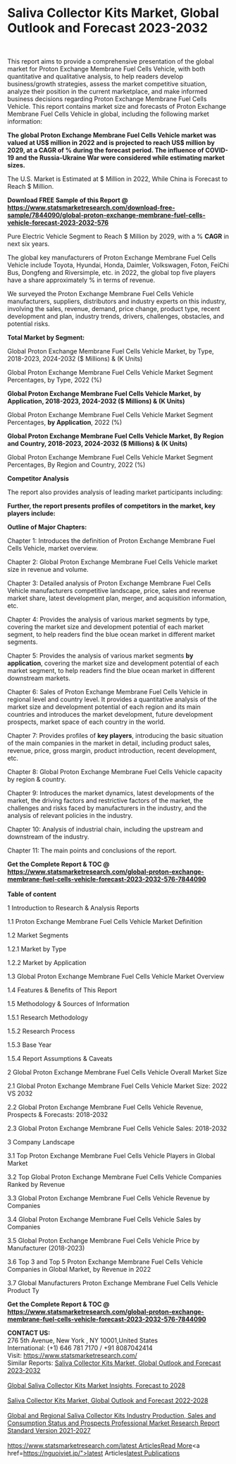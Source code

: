 <h1>Saliva Collector Kits Market, Global Outlook and Forecast 2023-2032</h1><br/><p>This report aims to provide a comprehensive presentation of the global market for Proton Exchange Membrane Fuel Cells Vehicle, with both quantitative and qualitative analysis, to help readers develop business/growth strategies, assess the market competitive situation, analyze their position in the current marketplace, and make informed business decisions regarding Proton Exchange Membrane Fuel Cells Vehicle. This report contains market size and forecasts of Proton Exchange Membrane Fuel Cells Vehicle in global, including the following market information:</p><p><strong>The global Proton Exchange Membrane Fuel Cells Vehicle market was valued at US$ million in 2022 and is projected to reach US$ million by 2029, at a <strong>CAGR</strong> of % during the forecast period. The influence of COVID-19 and the Russia-Ukraine War were considered while estimating market sizes.</strong></p><p>The U.S. Market is Estimated at $ Million in 2022, While China is Forecast to Reach $ Million.</p><p><strong>Download FREE Sample of this Report @ <a href="https://www.statsmarketresearch.com/download-free-sample/7844090/global-proton-exchange-membrane-fuel-cells-vehicle-forecast-2023-2032-576">https://www.statsmarketresearch.com/download-free-sample/7844090/global-proton-exchange-membrane-fuel-cells-vehicle-forecast-2023-2032-576</a></strong></p><p>Pure Electric Vehicle Segment to Reach $ Million by 2029, with a % <strong>CAGR</strong> in next six years.</p><p>The global key manufacturers of Proton Exchange Membrane Fuel Cells Vehicle include Toyota, Hyundai, Honda, Daimler, Volkswagen, Foton, FeiChi Bus, Dongfeng and Riversimple, etc. in 2022, the global top five players have a share approximately % in terms of revenue.</p><p>We surveyed the Proton Exchange Membrane Fuel Cells Vehicle manufacturers, suppliers, distributors and industry experts on this industry, involving the sales, revenue, demand, price change, product type, recent development and plan, industry trends, drivers, challenges, obstacles, and potential risks.</p><p><strong>Total Market by Segment:</strong></p><p>Global Proton Exchange Membrane Fuel Cells Vehicle Market, by Type, 2018-2023, 2024-2032 ($ Millions) & (K Units)</p><p>Global Proton Exchange Membrane Fuel Cells Vehicle Market Segment Percentages, by Type, 2022 (%)</p><p><strong>Global Proton Exchange Membrane Fuel Cells Vehicle Market, <strong>by Application</strong>, 2018-2023, 2024-2032 ($ Millions) & (K Units)</strong></p><p>Global Proton Exchange Membrane Fuel Cells Vehicle Market Segment Percentages, <strong>by Application</strong>, 2022 (%)</p><p><strong>Global Proton Exchange Membrane Fuel Cells Vehicle Market, By Region and Country, 2018-2023, 2024-2032 ($ Millions) & (K Units)</strong></p><p>Global Proton Exchange Membrane Fuel Cells Vehicle Market Segment Percentages, By Region and Country, 2022 (%)</p><p><strong>Competitor Analysis</strong></p><p>The report also provides analysis of leading market participants including:</p><p><strong>Further, the report presents profiles of competitors in the market, <strong>key players</strong> include:</strong></p><p><strong>Outline of Major Chapters:</strong></p><p>Chapter 1: Introduces the definition of Proton Exchange Membrane Fuel Cells Vehicle, market overview.</p><p>Chapter 2: Global Proton Exchange Membrane Fuel Cells Vehicle market size in revenue and volume.</p><p>Chapter 3: Detailed analysis of Proton Exchange Membrane Fuel Cells Vehicle manufacturers competitive landscape, price, sales and revenue market share, latest development plan, merger, and acquisition information, etc.</p><p>Chapter 4: Provides the analysis of various market segments by type, covering the market size and development potential of each market segment, to help readers find the blue ocean market in different market segments.</p><p>Chapter 5: Provides the analysis of various market segments <strong>by application</strong>, covering the market size and development potential of each market segment, to help readers find the blue ocean market in different downstream markets.</p><p>Chapter 6: Sales of Proton Exchange Membrane Fuel Cells Vehicle in regional level and country level. It provides a quantitative analysis of the market size and development potential of each region and its main countries and introduces the market development, future development prospects, market space of each country in the world.</p><p>Chapter 7: Provides profiles of <strong>key players</strong>, introducing the basic situation of the main companies in the market in detail, including product sales, revenue, price, gross margin, product introduction, recent development, etc.</p><p>Chapter 8: Global Proton Exchange Membrane Fuel Cells Vehicle capacity by region & country.</p><p>Chapter 9: Introduces the market dynamics, latest developments of the market, the driving factors and restrictive factors of the market, the challenges and risks faced by manufacturers in the industry, and the analysis of relevant policies in the industry.</p><p>Chapter 10: Analysis of industrial chain, including the upstream and downstream of the industry.</p><p>Chapter 11: The main points and conclusions of the report.</p><div><b>Get the Complete Report & TOC @ <a href="https://www.statsmarketresearch.com/global-proton-exchange-membrane-fuel-cells-vehicle-forecast-2023-2032-576-7844090">https://www.statsmarketresearch.com/global-proton-exchange-membrane-fuel-cells-vehicle-forecast-2023-2032-576-7844090</a></b></div><br><b>Table of content</b><p>1 Introduction to Research & Analysis Reports<br />
 
  1.1 Proton Exchange Membrane Fuel Cells Vehicle Market Definition<br />
 
  1.2 Market Segments<br />
 
  1.2.1 Market by Type<br />
 
  1.2.2 Market by Application<br />
 
  1.3 Global Proton Exchange Membrane Fuel Cells Vehicle Market Overview<br />
 
  1.4 Features & Benefits of This Report<br />
 
  1.5 Methodology & Sources of Information<br />
 
  1.5.1 Research Methodology<br />
 
  1.5.2 Research Process<br />
 
  1.5.3 Base Year<br />
 
  1.5.4 Report Assumptions & Caveats<br />
 
 2 Global Proton Exchange Membrane Fuel Cells Vehicle Overall Market Size<br />
 
  2.1 Global Proton Exchange Membrane Fuel Cells Vehicle Market Size: 2022 VS 2032<br />
 
  2.2 Global Proton Exchange Membrane Fuel Cells Vehicle Revenue, Prospects & Forecasts: 2018-2032<br />
 
  2.3 Global Proton Exchange Membrane Fuel Cells Vehicle Sales: 2018-2032<br />
 
 3 Company Landscape<br />
 
  3.1 Top Proton Exchange Membrane Fuel Cells Vehicle Players in Global Market<br />
 
  3.2 Top Global Proton Exchange Membrane Fuel Cells Vehicle Companies Ranked by Revenue<br />
 
  3.3 Global Proton Exchange Membrane Fuel Cells Vehicle Revenue by Companies<br />
 
  3.4 Global Proton Exchange Membrane Fuel Cells Vehicle Sales by Companies<br />
 
  3.5 Global Proton Exchange Membrane Fuel Cells Vehicle Price by Manufacturer (2018-2023)<br />
 
  3.6 Top 3 and Top 5 Proton Exchange Membrane Fuel Cells Vehicle Companies in Global Market, by Revenue in 2022<br />
 
  3.7 Global Manufacturers Proton Exchange Membrane Fuel Cells Vehicle Product Ty<br><div><b>Get the Complete Report & TOC @ <a href="https://www.statsmarketresearch.com/global-proton-exchange-membrane-fuel-cells-vehicle-forecast-2023-2032-576-7844090">https://www.statsmarketresearch.com/global-proton-exchange-membrane-fuel-cells-vehicle-forecast-2023-2032-576-7844090</a></b></div></p> <b>CONTACT US:</b><br>276 5th Avenue, New York , NY 10001,United States<br>International: (+1) 646 781 7170 / +91 8087042414<br>Visit: <a href="https://www.statsmarketresearch.com/">https://www.statsmarketresearch.com/</a><br>Similar Reports: <a href="https://www.statsmarketresearch.com/global-proton-exchange-membrane-fuel-cells-vehicle-forecast-2023-2032-576-7844090">Saliva Collector Kits Market, Global Outlook and Forecast 2023-2032</a><br/><br/><a href="https://www.statsmarketresearch.com/global-proton-exchange-membrane-fuel-cells-vehicle-forecast-2023-2032-576-7844090">Global Saliva Collector Kits Market Insights, Forecast to 2028</a><br/><br/><a href="https://www.statsmarketresearch.com/global-proton-exchange-membrane-fuel-cells-vehicle-forecast-2023-2032-576-7844090">Saliva Collector Kits Market, Global Outlook and Forecast 2022-2028</a><br/><br/><a href="https://www.statsmarketresearch.com/global-proton-exchange-membrane-fuel-cells-vehicle-forecast-2023-2032-576-7844090">Global and Regional Saliva Collector Kits Industry Production, Sales and Consumption Status and Prospects Professional Market Research Report Standard Version 2021-2027 </a><br/><br/><a href="https://gyeongbokgung.com">https://www.statsmarketresearch.com/</a><a href="https://hallyeomaritime.com">latest Articles</a><a href="https://jingwansa.com">Read More</a><a href=https://nguoiviet.jp/">latest Articles</a><a href="https://www.intelmarketresearch.com/">latest Publications</a>
